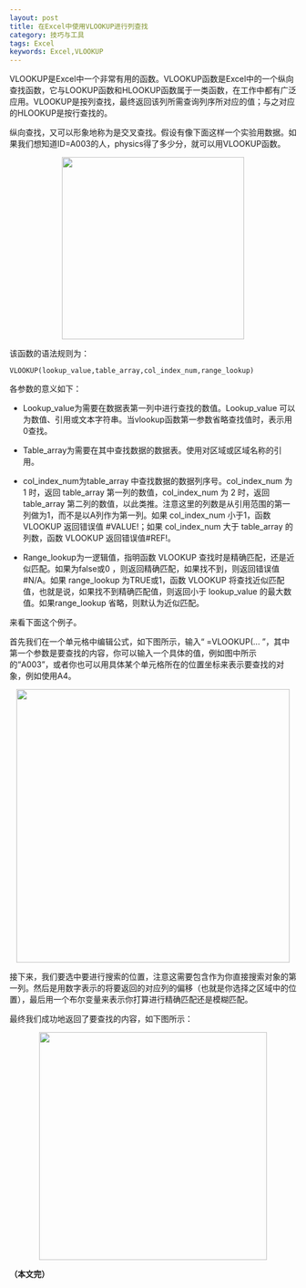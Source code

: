 ```yaml
---
layout: post
title: 在Excel中使用VLOOKUP进行列查找
category: 技巧与工具
tags: Excel
keywords: Excel,VLOOKUP
---
```


VLOOKUP是Excel中一个非常有用的函数。VLOOKUP函数是Excel中的一个纵向查找函数，它与LOOKUP函数和HLOOKUP函数属于一类函数，在工作中都有广泛应用。VLOOKUP是按列查找，最终返回该列所需查询列序所对应的值；与之对应的HLOOKUP是按行查找的。

纵向查找，又可以形象地称为是交叉查找。假设有像下面这样一个实验用数据。如果我们想知道ID=A003的人，physics得了多少分，就可以用VLOOKUP函数。

<p align="center">
<img src="https://fzuo.github.io/assets/img/excel/excel10.png" width="320">
</p>

该函数的语法规则为：

```
VLOOKUP(lookup_value,table_array,col_index_num,range_lookup)
```

各参数的意义如下：

- Lookup_value为需要在数据表第一列中进行查找的数值。Lookup_value 可以为数值、引用或文本字符串。当vlookup函数第一参数省略查找值时，表示用0查找。

- Table_array为需要在其中查找数据的数据表。使用对区域或区域名称的引用。

- col_index_num为table_array 中查找数据的数据列序号。col_index_num 为 1 时，返回 table_array 第一列的数值，col_index_num 为 2 时，返回 table_array 第二列的数值，以此类推。注意这里的列数是从引用范围的第一列做为1，而不是以A列作为第一列。如果 col_index_num 小于1，函数 VLOOKUP 返回错误值 #VALUE!；如果 col_index_num 大于 table_array 的列数，函数 VLOOKUP 返回错误值#REF!。

- Range_lookup为一逻辑值，指明函数 VLOOKUP 查找时是精确匹配，还是近似匹配。如果为false或0 ，则返回精确匹配，如果找不到，则返回错误值 #N/A。如果 range_lookup 为TRUE或1，函数 VLOOKUP 将查找近似匹配值，也就是说，如果找不到精确匹配值，则返回小于 lookup_value 的最大数值。如果range_lookup 省略，则默认为近似匹配。

来看下面这个例子。

首先我们在一个单元格中编辑公式，如下图所示，输入“ =VLOOKUP(... ”，其中第一个参数是要查找的内容，你可以输入一个具体的值，例如图中所示的“A003”，或者你也可以用具体某个单元格所在的位置坐标来表示要查找的对象，例如使用A4。

<p align="center">
<img src="https://fzuo.github.io/assets/img/excel/excel11.png" width="480">
</p>

接下来，我们要选中要进行搜索的位置，注意这需要包含作为你直接搜索对象的第一列。然后是用数字表示的将要返回的对应列的偏移（也就是你选择之区域中的位置），最后用一个布尔变量来表示你打算进行精确匹配还是模糊匹配。


最终我们成功地返回了要查找的内容，如下图所示：

<p align="center">
<img src="https://fzuo.github.io/assets/img/excel/excel12.png" width="400">
</p>



**（本文完）**
